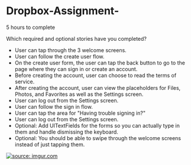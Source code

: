 # Dropbox-Assignment-

5 hours to complete

Which required and optional stories have you completed?

- User can tap through the 3 welcome screens.
- User can follow the create user flow.
- On the create user form, the user can tap the back button to go to the page where they can sign in or create an account.
- Before creating the account, user can choose to read the terms of service.
- After creating the account, user can view the placeholders for Files, Photos, and Favorites as well as the Settings screen.
- User can log out from the Settings screen.
- User can follow the sign in flow.
- User can tap the area for "Having trouble signing in?"
- User can log out from the Settings screen.
- Optional: Add UITextFields for the forms so you can actually type in them and handle dismissing the keyboard.
- Optional: You should be able to swipe through the welcome screens instead of just tapping them.

<a href="http://imgur.com/YqSaR9V"><img src="http://i.imgur.com/YqSaR9V.gif" title="source: imgur.com" />
